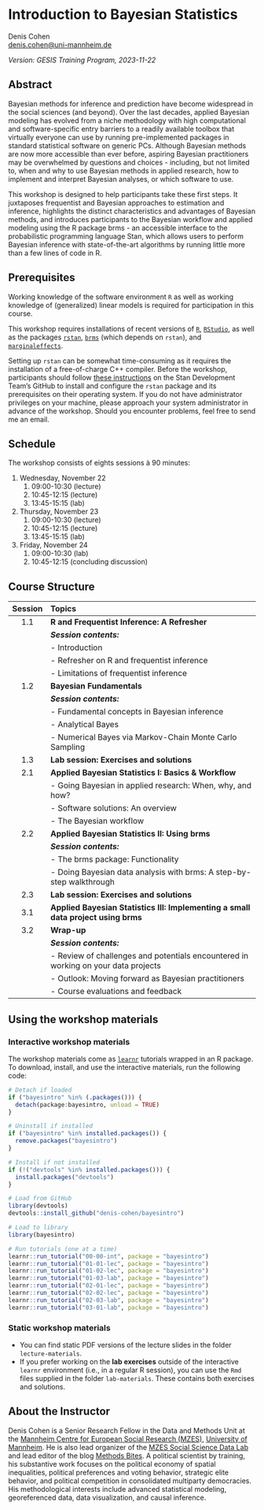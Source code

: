 
# Introduction to Bayesian Statistics

Denis Cohen  
<denis.cohen@uni-mannheim.de>

*Version: GESIS Training Program, 2023-11-22*

## Abstract

Bayesian methods for inference and prediction have become widespread in
the social sciences (and beyond). Over the last decades, applied
Bayesian modeling has evolved from a niche methodology with high
computational and software-specific entry barriers to a readily
available toolbox that virtually everyone can use by running
pre-implemented packages in standard statistical software on generic
PCs. Although Bayesian methods are now more accessible than ever before,
aspiring Bayesian practitioners may be overwhelmed by questions and
choices - including, but not limited to, when and why to use Bayesian
methods in applied research, how to implement and interpret Bayesian
analyses, or which software to use.

This workshop is designed to help participants take these first steps.
It juxtaposes frequentist and Bayesian approaches to estimation and
inference, highlights the distinct characteristics and advantages of
Bayesian methods, and introduces participants to the Bayesian workflow
and applied modeling using the R package brms - an accessible interface
to the probabilistic programming language Stan, which allows users to
perform Bayesian inference with state-of-the-art algorithms by running
little more than a few lines of code in R.

## Prerequisites

Working knowledge of the software environment `R` as well as working
knowledge of (generalized) linear models is required for participation
in this course.

This workshop requires installations of recent versions of
[`R`](https://cran.r-project.org/mirrors.html),
[`RStudio`](https://rstudio.com/products/rstudio/download/#download), as
well as the packages
[`rstan`](https://cran.r-project.org/web/packages/rstan/index.html),
[`brms`](https://cran.r-project.org/web/packages/brms/index.html) (which
depends on `rstan`), and
[`marginaleffects`](https://cran.r-project.org/web/packages/marginaleffects/index.html).

Setting up `rstan` can be somewhat time-consuming as it requires the
installation of a free-of-charge C++ compiler. Before the workshop,
participants should follow [these
instructions](https://github.com/stan-dev/rstan/wiki/RStan-Getting-Started)
on the Stan Development Team’s GitHub to install and configure the
`rstan` package and its prerequisites on their operating system. If you
do not have administrator privileges on your machine, please approach
your system administrator in advance of the workshop. Should you
encounter problems, feel free to send me an email.

## Schedule

The workshop consists of eights sessions à 90 minutes:

1.  Wednesday, November 22
    1.  09:00-10:30 (lecture)
    2.  10:45-12:15 (lecture)
    3.  13:45-15:15 (lab)
2.  Thursday, November 23
    1.  09:00-10:30 (lecture)
    2.  10:45-12:15 (lecture)
    3.  13:45-15:15 (lab)
3.  Friday, November 24
    1.  09:00-10:30 (lab)
    2.  10:45-12:15 (concluding discussion)

## Course Structure

| Session | Topics                                                                              |
|:-------:|:------------------------------------------------------------------------------------|
|   1.1   | **R and Frequentist Inference: A Refresher**                                        |
|         | ***Session contents:***                                                             |
|         | \- Introduction                                                                     |
|         | \- Refresher on R and frequentist inference                                         |
|         | \- Limitations of frequentist inference                                             |
|   1.2   | **Bayesian Fundamentals**                                                           |
|         | ***Session contents:***                                                             |
|         | \- Fundamental concepts in Bayesian inference                                       |
|         | \- Analytical Bayes                                                                 |
|         | \- Numerical Bayes via Markov-Chain Monte Carlo Sampling                            |
|   1.3   | **Lab session: Exercises and solutions**                                            |
|   2.1   | **Applied Bayesian Statistics I: Basics & Workflow**                                |
|         | \- Going Bayesian in applied research: When, why, and how?                          |
|         | \- Software solutions: An overview                                                  |
|         | \- The Bayesian workflow                                                            |
|   2.2   | **Applied Bayesian Statistics II: Using brms**                                      |
|         | ***Session contents:***                                                             |
|         | \- The brms package: Functionality                                                  |
|         | \- Doing Bayesian data analysis with brms: A step-by-step walkthrough               |
|   2.3   | **Lab session: Exercises and solutions**                                            |
|   3.1   | **Applied Bayesian Statistics III: Implementing a small data project using brms**   |
|   3.2   | **Wrap-up**                                                                         |
|         | ***Session contents:***                                                             |
|         | \- Review of challenges and potentials encountered in working on your data projects |
|         | \- Outlook: Moving forward as Bayesian practitioners                                |
|         | \- Course evaluations and feedback                                                  |

## Using the workshop materials

### Interactive workshop materials

The workshop materials come as
[`learnr`](https://rstudio.github.io/learnr/) tutorials wrapped in an R
package. To download, install, and use the interactive materials, run
the following code:

``` r
# Detach if loaded
if ("bayesintro" %in% (.packages())) {
  detach(package:bayesintro, unload = TRUE)
}

# Uninstall if installed
if ("bayesintro" %in% installed.packages()) {
  remove.packages("bayesintro")
}

# Install if not installed
if (!("devtools" %in% installed.packages())) {
  install.packages("devtools")
}

# Load from GitHub
library(devtools)
devtools::install_github("denis-cohen/bayesintro")

# Load to library
library(bayesintro)

# Run tutorials (one at a time)
learnr::run_tutorial("00-00-int", package = "bayesintro")
learnr::run_tutorial("01-01-lec", package = "bayesintro")
learnr::run_tutorial("01-02-lec", package = "bayesintro")
learnr::run_tutorial("01-03-lab", package = "bayesintro")
learnr::run_tutorial("02-01-lec", package = "bayesintro")
learnr::run_tutorial("02-02-lec", package = "bayesintro")
learnr::run_tutorial("02-03-lab", package = "bayesintro")
learnr::run_tutorial("03-01-lab", package = "bayesintro")
```

### Static workshop materials

- You can find static PDF versions of the lecture slides in the folder
  `lecture-materials`.
- If you prefer working on the **lab exercises** outside of the
  interactive `learnr` environment (i.e., in a regular R session), you
  can use the `Rmd` files supplied in the folder `lab-materials`. These
  contains both exercises and solutions.

## About the Instructor

Denis Cohen is a Senior Research Fellow in the Data and Methods Unit at
the [Mannheim Centre for European Social Research
(MZES)](https://www.mzes.uni-mannheim.de/), [University of
Mannheim](https://www.uni-mannheim.de/). He is also lead organizer of
the [MZES Social Science Data
Lab](https://www.mzes.uni-mannheim.de/socialsciencedatalab/page/events/)
and lead editor of the blog [Methods
Bites](https://www.mzes.uni-mannheim.de/socialsciencedatalab/). A
political scientist by training, his substantive work focuses on the
political economy of spatial inequalities, political preferences and
voting behavior, strategic elite behavior, and political competition in
consolidated multiparty democracies. His methodological interests
include advanced statistical modeling, georeferenced data, data
visualization, and causal inference.
